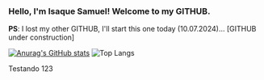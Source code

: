 ### Hello, I'm Isaque Samuel! Welcome to my GITHUB.

**PS**: I lost my other GITHUB, I'll start this one today (10.07.2024)... [GITHUB under construction]

[![Anurag's GitHub stats](https://github-readme-stats.vercel.app/api?username=devIsaque03)](https://github.com/anuraghazra/github-readme-stats)
![Top Langs](https://github-readme-stats.vercel.app/api/top-langs/?username=devIsaque03&layout=compact)

Testando 123
